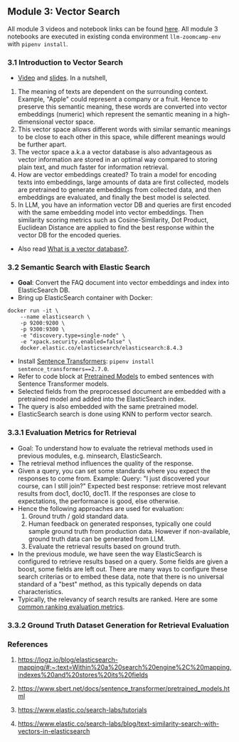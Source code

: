 ## Module 3: Vector Search
All module 3 videos and notebook links can be found [here](https://github.com/DataTalksClub/llm-zoomcamp/tree/main/03-vector-search). All module 3 notebooks are executed in existing conda environment ```llm-zoomcamp-env``` with ```pipenv install```.

### 3.1 Introduction to Vector Search
- [Video](https://youtu.be/C5AWdL3kg1Q?si=yo7wtHA4DGxzivgG) and [slides](https://github.com/dataML007/elastic_search/blob/main/Introduction%20to%20Vector%20DB.pdf).
In a nutshell, 
1. The meaning of texts are dependent on the surrounding context. Example, "Apple" could represent a company or a fruit. Hence to preserve this semantic meaning, these words are converted into vector embeddings (numeric) which represent the semantic meaning in a high-dimensional vector space. 
2. This vector space allows different words with similar semantic meanings to be close to each other in this space, while different meanings would be further apart.
3. The vector space a.k.a a vector database is also advantageous as vector information are stored in an optimal way compared to storing plain text, and much faster for information retrieval.
4. How are vector embeddings created? To train a model for encoding texts into embeddings, large amounts of data are first collected, models are pretrained to generate embeddings from collected data, and then embeddings are evaluated, and finally the best model is selected.
5. In LLM, you have an information vector DB and queries are first encoded with the same embedding model into vector embeddings. Then similarity scoring metrics such as Cosine-Similarity, Dot Product, Euclidean Distance are applied to find the best response within the vector DB for the encoded queries. 
- Also read [What is a vector database?](https://www.elastic.co/what-is/vector-database).

### 3.2 Semantic Search with Elastic Search
- <b>Goal</b>: Convert the FAQ document into vector embeddings and index into ElasticSearch DB.
- Bring up ElasticSearch container with Docker:
```
docker run -it \
    --name elasticsearch \
    -p 9200:9200 \
    -p 9300:9300 \
    -e "discovery.type=single-node" \
    -e "xpack.security.enabled=false" \
    docker.elastic.co/elasticsearch/elasticsearch:8.4.3
```
- Install [Sentence Transformers](https://www.sbert.net/docs/sentence_transformer/pretrained_models.html): ```pipenv install sentence_transformers==2.7.0```.
- Refer to code block at [Pretrained Models](https://www.sbert.net/docs/sentence_transformer/pretrained_models.html#pretrained-models) to embed sentences with Sentence Transformer models.
- Selected fields from the preprocessed document are embedded with a pretrained model and added into the ElasticSearch index.
- The query is also embedded with the same pretrained model.
- ElasticSearch search is done using KNN to perform vector search.

### 3.3.1 Evaluation Metrics for Retrieval
- Goal: To understand how to evaluate the retrieval methods used in previous modules, e.g. minsearch, ElasticSearch.
- The retrieval method influences the quality of the response.
- Given a query, you can set some standards where you expect the responses to come from. Example:
    Query: "I just discovered your course, can I still join?"
    Expected best response: retrieve most relevant results from doc1, doc10, doc11.
    If the responses are close to expectations, the performance is good, else otherwise.
- Hence the following approaches are used for evaluation:
    1. Ground truth / gold standard data.
    2. Human feedback on generated responses, typically one could sample ground truth from production data. However if non-available, ground truth data can be generated from LLM.
    3. Evaluate the retrieval results based on ground truth.
- In the previous module, we have seen the way ElasticSearch is configured to retrieve results based on a query. Some fields are given a boost, some fields are left out. There are many ways to configure these search criterias or to embed these data, note that there is no universal standard of a "best" method, as this typically depends on data characteristics.
- Typically, the relevancy of search results are ranked. Here are some [common ranking evaluation metrics](https://github.com/DataTalksClub/llm-zoomcamp/blob/main/03-vector-search/evaluation-metrics.md).

### 3.3.2 Ground Truth Dataset Generation for Retrieval Evaluation
 

### References
1. https://logz.io/blog/elasticsearch-mapping/#:~:text=Within%20a%20search%20engine%2C%20mapping,indexes%20and%20stores%20its%20fields

2. https://www.sbert.net/docs/sentence_transformer/pretrained_models.html

3. https://www.elastic.co/search-labs/tutorials

4. https://www.elastic.co/search-labs/blog/text-similarity-search-with-vectors-in-elasticsearch